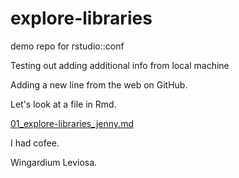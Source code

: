 # explore-libraries
demo repo for rstudio::conf

Testing out adding additional info from local machine

Adding a new line from the web on GitHub.


Let's look at a file in Rmd.

[01_explore-libraries_jenny.md](01_explore-libraries_jenny.md)

I had cofee.

Wingardium Leviosa.